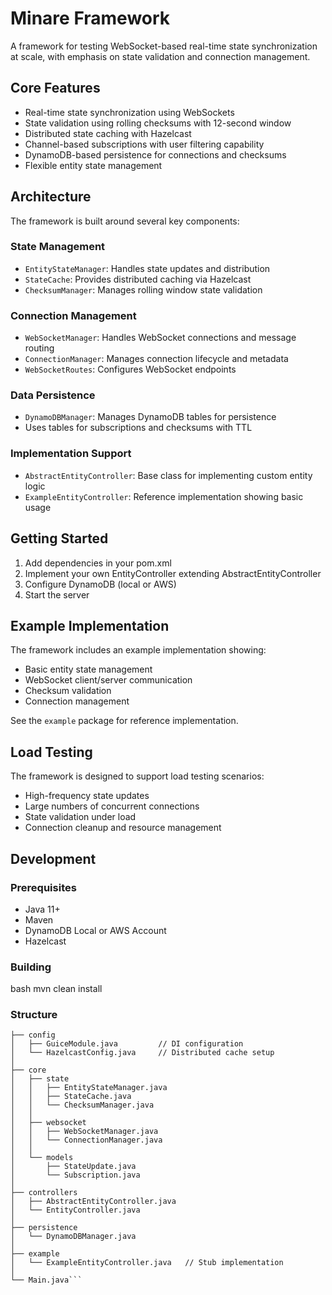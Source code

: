 # Minare Framework

A framework for testing WebSocket-based real-time state synchronization at scale, with emphasis on state validation and connection management.

## Core Features

- Real-time state synchronization using WebSockets
- State validation using rolling checksums with 12-second window
- Distributed state caching with Hazelcast
- Channel-based subscriptions with user filtering capability
- DynamoDB-based persistence for connections and checksums
- Flexible entity state management

## Architecture

The framework is built around several key components:

### State Management
- `EntityStateManager`: Handles state updates and distribution
- `StateCache`: Provides distributed caching via Hazelcast
- `ChecksumManager`: Manages rolling window state validation

### Connection Management  
- `WebSocketManager`: Handles WebSocket connections and message routing
- `ConnectionManager`: Manages connection lifecycle and metadata
- `WebSocketRoutes`: Configures WebSocket endpoints

### Data Persistence
- `DynamoDBManager`: Manages DynamoDB tables for persistence
- Uses tables for subscriptions and checksums with TTL

### Implementation Support
- `AbstractEntityController`: Base class for implementing custom entity logic
- `ExampleEntityController`: Reference implementation showing basic usage

## Getting Started

1. Add dependencies in your pom.xml
2. Implement your own EntityController extending AbstractEntityController
3. Configure DynamoDB (local or AWS)
4. Start the server

## Example Implementation

The framework includes an example implementation showing:
- Basic entity state management
- WebSocket client/server communication
- Checksum validation
- Connection management

See the `example` package for reference implementation.

## Load Testing

The framework is designed to support load testing scenarios:
- High-frequency state updates
- Large numbers of concurrent connections
- State validation under load
- Connection cleanup and resource management

## Development

### Prerequisites
- Java 11+
- Maven
- DynamoDB Local or AWS Account
- Hazelcast

### Building
bash
mvn clean install


### Structure
```com.minare
├── config
│   ├── GuiceModule.java         // DI configuration
│   └── HazelcastConfig.java     // Distributed cache setup
│
├── core
│   ├── state
│   │   ├── EntityStateManager.java     
│   │   ├── StateCache.java            
│   │   └── ChecksumManager.java       
│   │
│   ├── websocket
│   │   ├── WebSocketManager.java      
│   │   └── ConnectionManager.java     
│   │
│   └── models
│       ├── StateUpdate.java           
│       └── Subscription.java          
│
├── controllers
│   ├── AbstractEntityController.java  
│   └── EntityController.java          
│
├── persistence
│   └── DynamoDBManager.java          
│
├── example
│   └── ExampleEntityController.java   // Stub implementation
│
└── Main.java```
